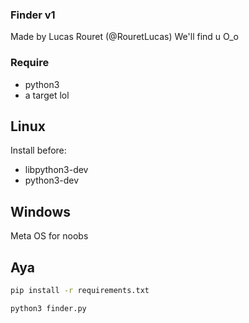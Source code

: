 ### Finder v1

Made by Lucas Rouret (@RouretLucas)
We'll find u O_o

### Require

- python3
- a target lol

## Linux

Install before:

- libpython3-dev
- python3-dev

## Windows

Meta OS for noobs

## Aya

```bash
pip install -r requirements.txt
```

```bash
python3 finder.py
```


